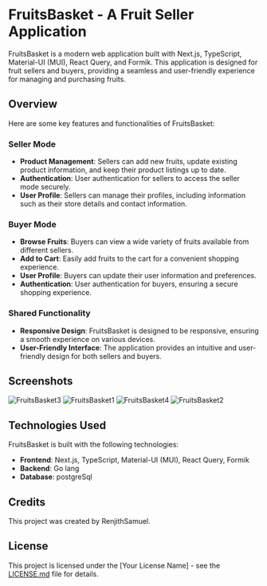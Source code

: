 # FruitsBasket - A Fruit Seller Application

FruitsBasket is a modern web application built with Next.js, TypeScript, Material-UI (MUI), React Query, and Formik. This application is designed for fruit sellers and buyers, providing a seamless and user-friendly experience for managing and purchasing fruits.

## Overview

Here are some key features and functionalities of FruitsBasket:

### Seller Mode
- **Product Management**: Sellers can add new fruits, update existing product information, and keep their product listings up to date.
- **Authentication**: User authentication for sellers to access the seller mode securely.
- **User Profile**: Sellers can manage their profiles, including information such as their store details and contact information.

### Buyer Mode
- **Browse Fruits**: Buyers can view a wide variety of fruits available from different sellers.
- **Add to Cart**: Easily add fruits to the cart for a convenient shopping experience.
- **User Profile**: Buyers can update their user information and preferences.
- **Authentication**: User authentication for buyers, ensuring a secure shopping experience.

### Shared Functionality
- **Responsive Design**: FruitsBasket is designed to be responsive, ensuring a smooth experience on various devices.
- **User-Friendly Interface**: The application provides an intuitive and user-friendly design for both sellers and buyers.

## Screenshots

![FruitsBasket3](https://i.ibb.co/1KB04qT/fruits-Basket2.png)
![FruitsBasket1](https://i.ibb.co/0jKVHkS/fruits-Basket4.png)
![FruitsBasket4](https://i.ibb.co/K0wy3rY/fruits-Basket1.png)
![FruitsBasket2](https://i.ibb.co/nkkWrk1/fruits-Basket3.png)

## Technologies Used

FruitsBasket is built with the following technologies:

- **Frontend**: Next.js, TypeScript, Material-UI (MUI), React Query, Formik
- **Backend**: Go lang
- **Database**: postgreSql

## Credits

This project was created by RenjithSamuel.

## License

This project is licensed under the [Your License Name] - see the [LICENSE.md](LICENSE.md) file for details.



